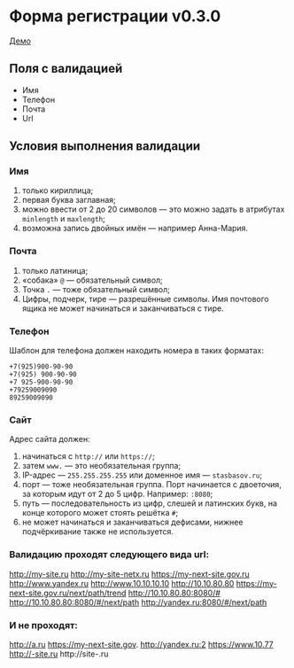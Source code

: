 # Форма регистрации v0.3.0

[Демо](https://dimukko.github.io/regex-form-validation)


## Поля с валидацией

- Имя
- Телефон
- Почта
- Url

## Условия выполнения валидации

### Имя

1. только кириллица;
2. первая буква заглавная;
3. можно ввести от 2 до 20 символов — это можно задать в атрибутах `minlength` и `maxlength`;
4. возможна запись двойных имён — например Анна-Мария.

### Почта

1. только латиница;
2. «собака» `@` — обязательный символ;
3. Точка `.` — тоже обязательный символ;
4. Цифры, подчерк, тире — разрешённые символы. Имя почтового ящика не может начинаться и заканчиваться с тире.

### Телефон

Шаблон для телефона должен находить номера в таких форматах:

```
+7(925)900-90-90
+7(925) 900-90-90
+7 925-900-90-90
+79259009090
89259009090
```

### Сайт

Адрес сайта должен:

1. начинаться с `http://` или `https://`;
2. затем `www.` — это необязательная группа;
3. IP-адрес — `255.255.255.255` или доменное имя — `stasbasov.ru`;
4. порт — тоже необязательная группа. Порт начинается с двоеточия, за которым идут от 2 до 5 цифр. Например: `:8080`;
5. путь — последовательность из цифр, слешей и латинских букв, на конце которого может стоять решётка `#`;
6. не может начинаться и заканчиваться дефисами, нижнее подчёркивание также не используется.

### Валидацию проходят следующего вида url:
http://my-site.ru
http://my-site-netx.ru
https://my-next-site.gov.ru
http://www.yandex.ru
http://www.10.10.10.10
http://10.10.80.80
https://my-next-site.gov.ru/next/path/trend
http://10.10.80.80:8080/#
http://10.10.80.80:8080/#/next/path
http://yandex.ru:8080/#/next/path

### И не проходят:
http://a.ru
https://my-next-site.gov.
http://yandex.ru:2
https://www.10.77
http://-site.ru
http://site-.ru
